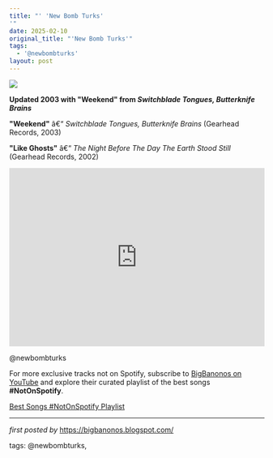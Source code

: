 ```yaml
---
title: "' 'New Bomb Turks'
'"
date: 2025-02-10
original_title: "'New Bomb Turks'"
tags:
  - '@newbombturks'
layout: post
---
```

<!-- New Bomb Turks -->
<img src="https://i.scdn.co/image/ab67616d0000b273461aca212a45eeb984b7309b" /> <p><strong>Updated 2003 with "Weekend" from <em>Switchblade Tongues, Butterknife Brains</em></strong></p> <p><strong>"Weekend"</strong> â€“ <em>Switchblade Tongues, Butterknife Brains</em> (Gearhead Records, 2003)</p> <p><strong>"Like Ghosts"</strong> â€“ <em>The Night Before The Day The Earth Stood Still</em> (Gearhead Records, 2002)</p> <iframe src="https://open.spotify.com/embed/playlist/5XPuj6vanAGQrAZXPtExPi?utm_source=generator" width="100%" height="352" frameBorder="0" allowfullscreen="" allow="autoplay; clipboard-write; encrypted-media; fullscreen; picture-in-picture" loading="lazy"></iframe> <p>@newbombturks</p>

<!--Subscribe and Playlist Links-->
<div>
    <p>For more exclusive tracks not on Spotify, subscribe to <a href="https://www.youtube.com/@BigBanonos" target="_blank">BigBanonos on YouTube</a> and explore their curated playlist of the best songs <strong>#NotOnSpotify</strong>.</p>
    <p><a href="https://www.youtube.com/playlist?list=PLtuNtuTatqI0kFahUCbtbfenC_ET5O_tr" target="_blank">Best Songs #NotOnSpotify Playlist<br /></a></p></div>

<hr />

<p><em>first posted by</em> <a href="https://bigbanonos.blogspot.com/" rel="noopener" target="_new">https://bigbanonos.blogspot.com/</a></p>

<p>tags: @newbombturks,</p>
